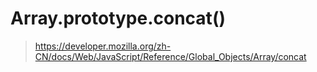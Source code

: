 # Array.prototype.concat()

> https://developer.mozilla.org/zh-CN/docs/Web/JavaScript/Reference/Global_Objects/Array/concat